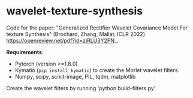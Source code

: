 # wavelet-texture-synthesis

Code for the paper: "Generalized Rectifier Wavelet Covariance Model For texture Synthesis" (Brochard, Zhang, Mallat, ICLR 2022) https://openreview.net/pdf?id=ziRLU3Y2PN_.

**Requirements**:
- Pytorch (version >=1.8.0)
- Kymatio (`pip install kymatio`) to create the Morlet wavelet filters.
- Numpy, scipy, scikit-image, PIL, tqdm, matplotlib

Create the wavelet filters by running 'python build-filters.py'
